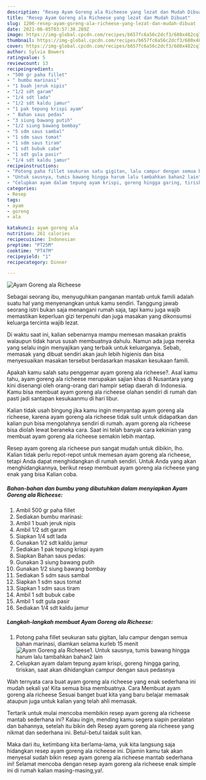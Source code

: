 ```yaml
---
description: "Resep Ayam Goreng ala Richeese yang lezat dan Mudah Dibuat"
title: "Resep Ayam Goreng ala Richeese yang lezat dan Mudah Dibuat"
slug: 1206-resep-ayam-goreng-ala-richeese-yang-lezat-dan-mudah-dibuat
date: 2021-06-05T03:57:38.289Z
image: https://img-global.cpcdn.com/recipes/b657fc6a56c2dcf3/680x482cq70/ayam-goreng-ala-richeese-foto-resep-utama.jpg
thumbnail: https://img-global.cpcdn.com/recipes/b657fc6a56c2dcf3/680x482cq70/ayam-goreng-ala-richeese-foto-resep-utama.jpg
cover: https://img-global.cpcdn.com/recipes/b657fc6a56c2dcf3/680x482cq70/ayam-goreng-ala-richeese-foto-resep-utama.jpg
author: Sylvia Bowers
ratingvalue: 5
reviewcount: 13
recipeingredient:
- "500 gr paha fillet"
- " bumbu marinasi"
- "1 buah jeruk nipis"
- "1/2 sdt garam"
- "1/4 sdt lada"
- "1/2 sdt kaldu jamur"
- "1 pak tepung krispi ayam"
- " Bahan saus pedas"
- "3 siung bawang putih"
- "1/2 siung bawang bombay"
- "5 sdm saus sambal"
- "1 sdm saus tomat"
- "1 sdm saus tiram"
- "1 sdt bubuk cabe"
- "1 sdt gula pasir"
- "1/4 sdt kaldu jamur"
recipeinstructions:
- "Potong paha fillet seukuran satu gigitan, lalu campur dengan semua bahan marinasi, diamkan selama kurleb 15 menit"
- "Untuk sausnya, tumis bawang hingga harum lalu tambahkan bahan2 lain"
- "Celupkan ayam dalam tepung ayam krispi, goreng hingga garing, tiriskan, saat akan dihidangkan campur dengan saus pedasnya"
categories:
- Resep
tags:
- ayam
- goreng
- ala

katakunci: ayam goreng ala 
nutrition: 261 calories
recipecuisine: Indonesian
preptime: "PT25M"
cooktime: "PT47M"
recipeyield: "1"
recipecategory: Dinner

---
```



![Ayam Goreng ala Richeese](https://img-global.cpcdn.com/recipes/b657fc6a56c2dcf3/680x482cq70/ayam-goreng-ala-richeese-foto-resep-utama.jpg)

Sebagai seorang ibu, menyuguhkan panganan mantab untuk famili adalah suatu hal yang menyenangkan untuk kamu sendiri. Tanggung jawab seorang istri bukan saja menangani rumah saja, tapi kamu juga wajib memastikan keperluan gizi terpenuhi dan juga masakan yang dikonsumsi keluarga tercinta wajib lezat.

Di waktu  saat ini, kalian sebenarnya mampu memesan masakan praktis walaupun tidak harus susah membuatnya dahulu. Namun ada juga mereka yang selalu ingin menyajikan yang terbaik untuk keluarganya. Sebab, memasak yang dibuat sendiri akan jauh lebih higienis dan bisa menyesuaikan masakan tersebut berdasarkan masakan kesukaan famili. 



Apakah kamu salah satu penggemar ayam goreng ala richeese?. Asal kamu tahu, ayam goreng ala richeese merupakan sajian khas di Nusantara yang kini disenangi oleh orang-orang dari hampir setiap daerah di Indonesia. Kamu bisa membuat ayam goreng ala richeese olahan sendiri di rumah dan pasti jadi santapan kesukaanmu di hari libur.

Kalian tidak usah bingung jika kamu ingin menyantap ayam goreng ala richeese, karena ayam goreng ala richeese tidak sulit untuk didapatkan dan kalian pun bisa mengolahnya sendiri di rumah. ayam goreng ala richeese bisa diolah lewat beraneka cara. Saat ini telah banyak cara kekinian yang membuat ayam goreng ala richeese semakin lebih mantap.

Resep ayam goreng ala richeese pun sangat mudah untuk dibikin, lho. Kalian tidak perlu repot-repot untuk memesan ayam goreng ala richeese, tetapi Anda dapat menghidangkan di rumah sendiri. Untuk Anda yang akan menghidangkannya, berikut resep membuat ayam goreng ala richeese yang enak yang bisa Kalian coba.

<!--inarticleads1-->

##### Bahan-bahan dan bumbu yang dibutuhkan dalam menyiapkan Ayam Goreng ala Richeese:

1. Ambil 500 gr paha fillet
1. Sediakan  bumbu marinasi:
1. Ambil 1 buah jeruk nipis
1. Ambil 1/2 sdt garam
1. Siapkan 1/4 sdt lada
1. Gunakan 1/2 sdt kaldu jamur
1. Sediakan 1 pak tepung krispi ayam
1. Siapkan  Bahan saus pedas:
1. Gunakan 3 siung bawang putih
1. Gunakan 1/2 siung bawang bombay
1. Sediakan 5 sdm saus sambal
1. Siapkan 1 sdm saus tomat
1. Siapkan 1 sdm saus tiram
1. Ambil 1 sdt bubuk cabe
1. Ambil 1 sdt gula pasir
1. Sediakan 1/4 sdt kaldu jamur




<!--inarticleads2-->

##### Langkah-langkah membuat Ayam Goreng ala Richeese:

1. Potong paha fillet seukuran satu gigitan, lalu campur dengan semua bahan marinasi, diamkan selama kurleb 15 menit
<img src="https://img-global.cpcdn.com/steps/7d74ca0907fcc50c/160x128cq70/ayam-goreng-ala-richeese-langkah-memasak-1-foto.jpg" alt="Ayam Goreng ala Richeese">1. Untuk sausnya, tumis bawang hingga harum lalu tambahkan bahan2 lain
1. Celupkan ayam dalam tepung ayam krispi, goreng hingga garing, tiriskan, saat akan dihidangkan campur dengan saus pedasnya




Wah ternyata cara buat ayam goreng ala richeese yang enak sederhana ini mudah sekali ya! Kita semua bisa membuatnya. Cara Membuat ayam goreng ala richeese Sesuai banget buat kita yang baru belajar memasak ataupun juga untuk kalian yang telah ahli memasak.

Tertarik untuk mulai mencoba membikin resep ayam goreng ala richeese mantab sederhana ini? Kalau ingin, mending kamu segera siapin peralatan dan bahannya, setelah itu bikin deh Resep ayam goreng ala richeese yang nikmat dan sederhana ini. Betul-betul taidak sulit kan. 

Maka dari itu, ketimbang kita berlama-lama, yuk kita langsung saja hidangkan resep ayam goreng ala richeese ini. Dijamin kamu tak akan menyesal sudah bikin resep ayam goreng ala richeese mantab sederhana ini! Selamat mencoba dengan resep ayam goreng ala richeese enak simple ini di rumah kalian masing-masing,ya!.

